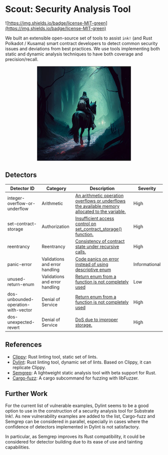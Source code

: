 # Scout: Security Analysis Tool

![https://img.shields.io/badge/license-MIT-green](https://img.shields.io/badge/license-MIT-green)

We built an extensible open-source set of tools to assist `ink!` (and Rust 
Polkadot / Kusama) smart contract developers to detect common security issues 
and deviations from best practices. 
We use tools implementing both static and dynamic analysis techniques to have
both coverage and precision/recall.


<p align="center">
  <img src="/assets/scout.png" alt="Scout in a Dark Forest" width="300" center  />
</p>

## Detectors

| Detector ID                   | Category                       | Description                                                                                                                                                                                        | Severity      | 
| ----------------------------- | ------------------------------ | ------------------------------------------------- | ---------------------------------------------------------------------------------------------------------------- | 
| integer-overflow-or-underflow | Arithmetic                     | [An arithmetic operation overflows or underflows the available memory allocated to the variable.](https://github.com/CoinFabrik/web3-grant/tree/main/vulnerabilities/examples/integer-overflow-or-underflow) | High          |
| set-contract-storage          | Authorization                  |  [Insufficient access control on set_contract_storage() function.](https://github.com/CoinFabrik/web3-grant/tree/main/vulnerabilities/examples/set-contract-storage)                                          | High          |
| reentrancy                    | Reentrancy                     | [Consistency of contract state under recursive calls.](https://github.com/CoinFabrik/web3-grant/tree/main/vulnerabilities/examples/reentrancy)                                                               | High          |
| panic-error                   | Validations and error handling |  [Code panics on error instead of using descriptive enum](https://github.com/CoinFabrik/web3-grant/tree/main/vulnerabilities/examples/panic-error)                                                            | Informational |
| unused-return-enum            | Validations and error handling |  [Return enum from a function is not completely used](https://github.com/CoinFabrik/web3-grant/tree/main/vulnerabilities/examples/unused-return-enum)                                                         | Low           |
| dos-unbounded-operation-with-vector       | Denial of Service               | [Return enum from a function is not completely used](https://github.com/CoinFabrik/web3-grant/tree/main/vulnerabilities/examples/dos-unbounded-operation-with-vector)                                                    | High          |
| dos-unexpected-revert         | Denial of Service              |  [DoS due to improper storage.](https://github.com/CoinFabrik/web3-grant/tree/main/vulnerabilities/examples/dos-unexpected-revert)                                                                                | High          |

## References
- [Clippy](https://github.com/rust-lang/rust-clippy): Rust linting tool, static set of lints.
- [Dylint](https://github.com/trailofbits/dylint): Rust linting tool, dynamic set of lints. Based on Clippy, it can replicate Clippy.
- [Semgrep](https://github.com/returntocorp/semgrep): A lightweight static analysis tool with beta support for Rust.
- [Cargo-fuzz](https://github.com/rust-fuzz/cargo-fuzz): A cargo subcommand for fuzzing with libFuzzer.


## Further Work
For the current list of vulnerable examples, Dylint seems to be a good option to use in the construction of a security analysis tool for Substrate Ink!. As new vulnerability examples are added to the list, Cargo-fuzz and Semgrep can be considered in parallel, especially in cases where the confidence of detectors implemented in Dylint is not satisfactory.

In particular, as Semgrep improves its Rust compatibility, it could be considered for detector building due to its ease of use and tainting capabilities.

